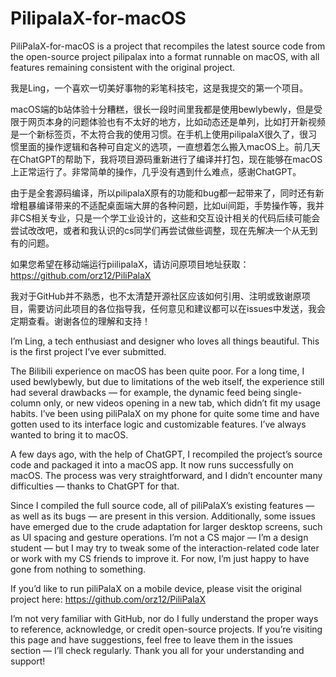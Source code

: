 # PilipalaX-for-macOS
PiliPalaX-for-macOS is a project that recompiles the latest source code from the open-source project pilipalax into a format runnable on macOS, with all features remaining consistent with the original project.

我是Ling，一个喜欢一切美好事物的彩笔科技宅，这是我提交的第一个项目。

macOS端的b站体验十分糟糕，很长一段时间里我都是使用bewlybewly，但是受限于网页本身的问题体验也有不太好的地方，比如动态还是单列，比如打开新视频是一个新标签页，不太符合我的使用习惯。在手机上使用pilipalaX很久了，很习惯里面的操作逻辑和各种可自定义的选项，一直想着怎么搬入macOS上。前几天在ChatGPT的帮助下，我将项目源码重新进行了编译并打包，现在能够在macOS上正常运行了。非常简单的操作，几乎没有遇到什么难点，感谢ChatGPT。

由于是全套源码编译，所以pilipalaX原有的功能和bug都一起带来了，同时还有新增粗暴编译带来的不适配桌面端大屏的各种问题，比如ui间距，手势操作等，我并非CS相关专业，只是一个学工业设计的，这些和交互设计相关的代码后续可能会尝试改改吧，或者和我认识的cs同学们再尝试做些调整，现在先解决一个从无到有的问题。

如果您希望在移动端运行piilipalaX，请访问原项目地址获取：https://github.com/orz12/PiliPalaX

我对于GitHub并不熟悉，也不太清楚开源社区应该如何引用、注明或致谢原项目，需要访问此项目的各位指导我，任何意见和建议都可以在issues中发送，我会定期查看。谢谢各位的理解和支持！


I’m Ling, a tech enthusiast and designer who loves all things beautiful. This is the first project I’ve ever submitted.

The Bilibili experience on macOS has been quite poor. For a long time, I used bewlybewly, but due to limitations of the web itself, the experience still had several drawbacks — for example, the dynamic feed being single-column only, or new videos opening in a new tab, which didn’t fit my usage habits. I’ve been using piliPalaX on my phone for quite some time and have gotten used to its interface logic and customizable features. I’ve always wanted to bring it to macOS.

A few days ago, with the help of ChatGPT, I recompiled the project’s source code and packaged it into a macOS app. It now runs successfully on macOS. The process was very straightforward, and I didn’t encounter many difficulties — thanks to ChatGPT for that.

Since I compiled the full source code, all of piliPalaX’s existing features — as well as its bugs — are present in this version. Additionally, some issues have emerged due to the crude adaptation for larger desktop screens, such as UI spacing and gesture operations. I’m not a CS major — I’m a design student — but I may try to tweak some of the interaction-related code later or work with my CS friends to improve it. For now, I’m just happy to have gone from nothing to something.

If you’d like to run piliPalaX on a mobile device, please visit the original project here: https://github.com/orz12/PiliPalaX

I’m not very familiar with GitHub, nor do I fully understand the proper ways to reference, acknowledge, or credit open-source projects. If you’re visiting this page and have suggestions, feel free to leave them in the issues section — I’ll check regularly. Thank you all for your understanding and support!
